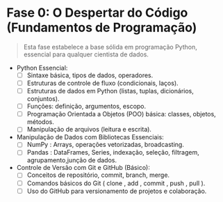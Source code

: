 # Fase 0: O Despertar do Código (Fundamentos de Programação)

> Esta fase estabelece a base sólida em programação Python, essencial para qualquer cientista de dados.

- Python Essencial:
    - [ ] Sintaxe básica, tipos de dados, operadores.
    - [ ] Estruturas de controle de fluxo (condicionais, laços).
    - [ ] Estruturas de dados em Python (listas, tuplas, dicionários, conjuntos).
    - [ ] Funções: definição, argumentos, escopo.
    - [ ] Programação Orientada a Objetos (POO) básica: classes, objetos, métodos.
    - [ ] Manipulação de arquivos (leitura e escrita).

- Manipulação de Dados com Bibliotecas Essenciais:
    - [ ] NumPy : Arrays, operações vetorizadas, broadcasting.
    - [ ] Pandas : DataFrames, Series, indexação, seleção, filtragem, agrupamento,junção de dados.

- Controle de Versão com Git e GitHub (Básico):
    - [ ] Conceitos de repositório, commit, branch, merge.
    - [ ] Comandos básicos do Git ( clone , add , commit , push , pull ).
    - [ ] Uso do GitHub para versionamento de projetos e colaboração.